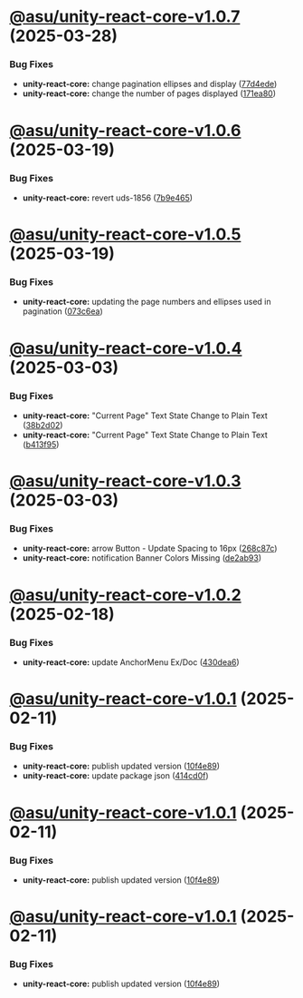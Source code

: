 # [@asu/unity-react-core-v1.0.7](https://github.com/ASU/asu-unity-stack/compare/@asu/unity-react-core-v1.0.6...@asu/unity-react-core-v1.0.7) (2025-03-28)


### Bug Fixes

* **unity-react-core:** change pagination ellipses and display ([77d4ede](https://github.com/ASU/asu-unity-stack/commit/77d4ede3a313103d5d7e63049a7ba310c748acea))
* **unity-react-core:** change the number of pages displayed ([171ea80](https://github.com/ASU/asu-unity-stack/commit/171ea80f15248e42275c1ed95d4ef2cb22a82c40))

# [@asu/unity-react-core-v1.0.6](https://github.com/ASU/asu-unity-stack/compare/@asu/unity-react-core-v1.0.5...@asu/unity-react-core-v1.0.6) (2025-03-19)


### Bug Fixes

* **unity-react-core:** revert uds-1856 ([7b9e465](https://github.com/ASU/asu-unity-stack/commit/7b9e465cd36c124cfdd7b6a7b6c7489bce5c0af2))

# [@asu/unity-react-core-v1.0.5](https://github.com/ASU/asu-unity-stack/compare/@asu/unity-react-core-v1.0.4...@asu/unity-react-core-v1.0.5) (2025-03-19)


### Bug Fixes

* **unity-react-core:** updating the page numbers and ellipses used in pagination ([073c6ea](https://github.com/ASU/asu-unity-stack/commit/073c6ea2d5fbeb65730d8384e73440b2eb7432dd))

# [@asu/unity-react-core-v1.0.4](https://github.com/ASU/asu-unity-stack/compare/@asu/unity-react-core-v1.0.3...@asu/unity-react-core-v1.0.4) (2025-03-03)


### Bug Fixes

* **unity-react-core:** "Current Page" Text State Change to Plain Text ([38b2d02](https://github.com/ASU/asu-unity-stack/commit/38b2d0226b50c74cffcffb33d0c43be1c9690632))
* **unity-react-core:** "Current Page" Text State Change to Plain Text ([b413f95](https://github.com/ASU/asu-unity-stack/commit/b413f9517f1b062b10ab3122c0ab69bc9828a992))

# [@asu/unity-react-core-v1.0.3](https://github.com/ASU/asu-unity-stack/compare/@asu/unity-react-core-v1.0.2...@asu/unity-react-core-v1.0.3) (2025-03-03)


### Bug Fixes

* **unity-react-core:** arrow Button - Update Spacing to 16px ([268c87c](https://github.com/ASU/asu-unity-stack/commit/268c87c1cfb150ba547ba4e65980383a8bd1774f))
* **unity-react-core:** notification Banner Colors Missing ([de2ab93](https://github.com/ASU/asu-unity-stack/commit/de2ab93b1414246ffda014b181247f9a846e1468))

# [@asu/unity-react-core-v1.0.2](https://github.com/ASU/asu-unity-stack/compare/@asu/unity-react-core-v1.0.1...@asu/unity-react-core-v1.0.2) (2025-02-18)


### Bug Fixes

* **unity-react-core:** update AnchorMenu Ex/Doc ([430dea6](https://github.com/ASU/asu-unity-stack/commit/430dea6d5929d0651b55d8cfbdec8beb33bb8b9a))

# [@asu/unity-react-core-v1.0.1](https://github.com/ASU/asu-unity-stack/compare/@asu/unity-react-core-v1.0.0...@asu/unity-react-core-v1.0.1) (2025-02-11)


### Bug Fixes

* **unity-react-core:** publish updated version ([10f4e89](https://github.com/ASU/asu-unity-stack/commit/10f4e898663a2746f750fffedd478e77ce21b36e))
* **unity-react-core:** update package json ([414cd0f](https://github.com/ASU/asu-unity-stack/commit/414cd0f6bf60a07275b80088e3475c96fb1bcc7c))

# [@asu/unity-react-core-v1.0.1](https://github.com/ASU/asu-unity-stack/compare/@asu/unity-react-core-v1.0.0...@asu/unity-react-core-v1.0.1) (2025-02-11)


### Bug Fixes

* **unity-react-core:** publish updated version ([10f4e89](https://github.com/ASU/asu-unity-stack/commit/10f4e898663a2746f750fffedd478e77ce21b36e))

# [@asu/unity-react-core-v1.0.1](https://github.com/ASU/asu-unity-stack/compare/@asu/unity-react-core-v1.0.0...@asu/unity-react-core-v1.0.1) (2025-02-11)


### Bug Fixes

* **unity-react-core:** publish updated version ([10f4e89](https://github.com/ASU/asu-unity-stack/commit/10f4e898663a2746f750fffedd478e77ce21b36e))
